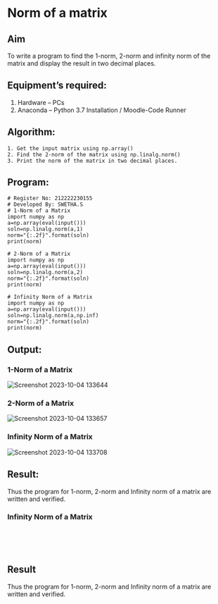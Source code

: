 # Norm of a matrix
## Aim
To write a program to find the 1-norm, 2-norm and infinity norm of the matrix and display the result in two decimal places.
## Equipment’s required:
1.	Hardware – PCs
2.	Anaconda – Python 3.7 Installation / Moodle-Code Runner
## Algorithm:
	1. Get the input matrix using np.array()   
    2. Find the 2-norm of the matrix using np.linalg.norm()
	3. Print the norm of the matrix in two decimal places.
## Program:
```
# Register No: 212222230155
# Developed By: SWETHA.S
# 1-Norm of a Matrix
import numpy as np
a=np.array(eval(input()))
soln=np.linalg.norm(a,1)
norm="{:.2f}".format(soln)
print(norm)

# 2-Norm of a Matrix
import numpy as np
a=np.array(eval(input()))
soln=np.linalg.norm(a,2)
norm="{:.2f}".format(soln)
print(norm)

# Infinity Norm of a Matrix
import numpy as np
a=np.array(eval(input()))
soln=np.linalg.norm(a,np.inf)
norm="{:.2f}".format(soln)
print(norm)
```
## Output:
### 1-Norm of a Matrix
![Screenshot 2023-10-04 133644](https://github.com/swethaselvarajm/Norm-of-a-matrix/assets/119525603/0b410edc-3319-4e78-bb0b-95807705436b)


### 2-Norm of a Matrix
![Screenshot 2023-10-04 133657](https://github.com/swethaselvarajm/Norm-of-a-matrix/assets/119525603/da29072b-9b38-4438-88f7-ab35a64a48ad)

### Infinity Norm of a Matrix
![Screenshot 2023-10-04 133708](https://github.com/swethaselvarajm/Norm-of-a-matrix/assets/119525603/1c6e392c-50ca-471c-8f46-08c695bfa73e)

## Result:
Thus the program for 1-norm, 2-norm and Infinity norm of a matrix are written and verified.


### Infinity Norm of a Matrix
<br>
<br>
<br>

## Result
Thus the program for 1-norm, 2-norm and Infinity norm of a matrix are written and verified.
